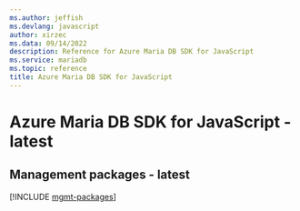 ```yaml
---
ms.author: jeffish
ms.devlang: javascript
author: xirzec
ms.data: 09/14/2022
description: Reference for Azure Maria DB SDK for JavaScript
ms.service: mariadb
ms.topic: reference
title: Azure Maria DB SDK for JavaScript
---
```

# Azure Maria DB SDK for JavaScript - latest

## Management packages - latest
[!INCLUDE [mgmt-packages](maria-db-mgmt-index.md)]